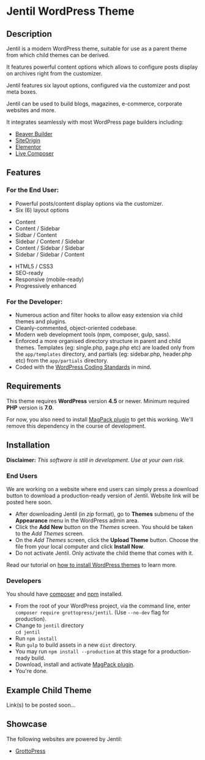 # Jentil WordPress Theme

## Description

Jentil is a modern WordPress theme, suitable for use as a parent theme from which child themes can be derived.

It features powerful content options which allows to configure posts display on archives right from the customizer.

Jentil features six layout options, configured via the customizer and post meta boxes.

Jentil can be used to build blogs, magazines, e-commerce, corporate websites and more.

It integrates seamlessly with most WordPress page builders including:

- [Beaver Builder](https://wordpress.org/plugins/beaver-builder-lite-version/)
- [SiteOrigin](https://wordpress.org/plugins/siteorigin-panels/)
- [Elementor](https://wordpress.org/plugins/elementor/)
- [Live Composer](https://wordpress.org/plugins/live-composer-page-builder/)

## Features

### For the End User:
- Powerful posts/content display options via the customizer.
- Six (6) layout options
 * Content
 * Content / Sidebar
 * Sidbar / Content
 * Sidebar / Content / Sidebar
 * Content / Sidebar / Sidebar
 * Sidebar / Sidebar / Content
- HTML5 / CSS3
- SEO-ready
- Responsive (mobile-ready)
- Progressively enhanced

### For the Developer:
- Numerous action and filter hooks to allow easy extension via child themes and plugins.
- Cleanly-commented, object-oriented codebase.
- Modern web development tools (npm, composer, gulp, sass).
- Enforced a more organised directory structure in parent and child themes. Templates (eg: single.php, page.php etc) are loaded only from the `app/templates` directory, and partials (eg: sidebar.php, header.php etc) from the `app/partials` directory.
- Coded with the [WordPress Coding Standards](https://codex.wordpress.org/WordPress_Coding_Standards) in mind.

## Requirements

This theme requires **WordPress** version **4.5** or newer. Minimum required **PHP** version is **7.0**.

For now, you also need to install [MagPack plugin](https://github.com/grottopress/magpack) to get this working. We'll remove this dependency in the course of development.

## Installation

**Disclaimer:** *This software is still in development. Use at your own risk.*

### End Users

We are working on a website where end users can simply press a download button to download a production-ready version of Jentil. Website link will be posted here soon.

- After downloading Jentil (in *zip* format), go to **Themes** submenu of the **Appearance** menu in the WordPress admin area.
- Click the **Add New** button on the *Themes* screen. You should be taken to the *Add Themes* screen.
- On the *Add Themes* screen, click the **Upload Theme** button. Choose the file from your local computer and click **Install Now**.
- Do not activate Jentil. Only activate the child theme that comes with it.

Read our tutorial on [how to install WordPress themes](https://www.grottopress.com/tutorials/wordpress-themes-installation/) to learn more.

### Developers

You should have [composer](https://getcomposer.org/) and [npm](https://www.npmjs.com/) installed.

- From the root of your WordPress project, via the command line, enter `composer require grottopress/jentil`. (Use `--no-dev` flag for production).
- Change to `jentil` directory  
 `cd jentil`
- Run `npm install`
- Run `gulp` to build assets in a new `dist` directory.
- You may run `npm install --production` at this stage for a production-ready build.
- Download, install and activate [MagPack plugin](https://github.com/grottopress/magpack).
- You're done.

## Example Child Theme

Link(s) to be posted soon...

## Showcase

The following websites are powered by Jentil:

- [GrottoPress](https://www.grottopress.com)
